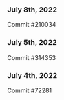 ### July 8th, 2022

Commit #210034

### July 5th, 2022

Commit #314353


### July 4th, 2022

Commit #72281
